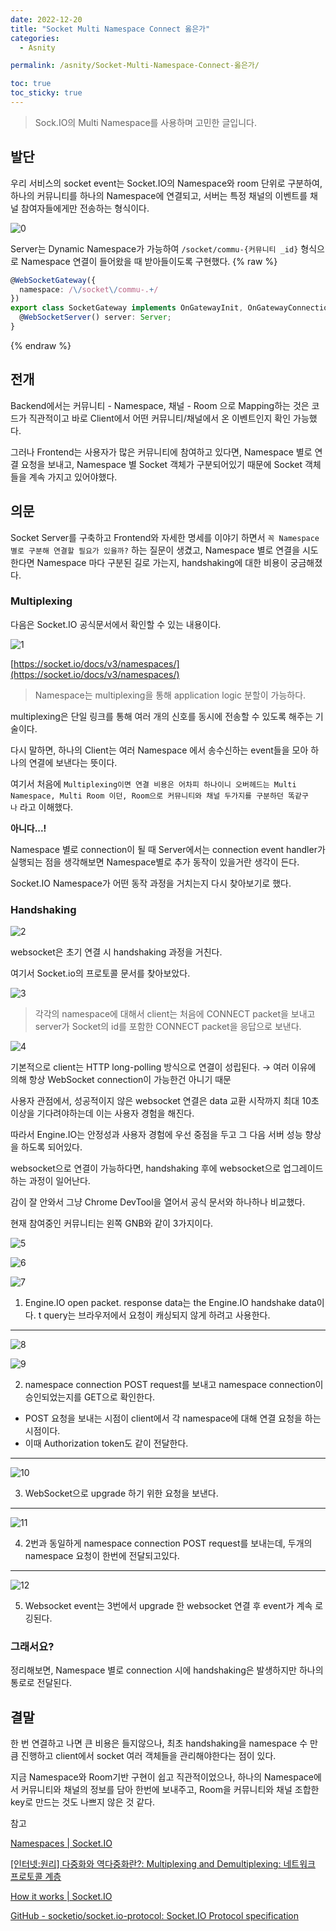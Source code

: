 ```yaml
---
date: 2022-12-20
title: "Socket Multi Namespace Connect 옳은가"
categories:
  - Asnity

permalink: /asnity/Socket-Multi-Namespace-Connect-옳은가/

toc: true
toc_sticky: true
---
```



> Sock.IO의 Multi Namespace를 사용하며 고민한 글입니다.


## 발단


우리 서비스의 socket event는 Socket.IO의 Namespace와 room 단위로 구분하여, 하나의 커뮤니티를 하나의 Namespace에 연결되고, 서버는 특정 채널의 이벤트를 채널 참여자들에게만 전송하는 형식이다.


![0](/assets/img/2022-12-20-Socket-Multi-Namespace-Connect-옳은가.md/0.png)


Server는 Dynamic Namespace가 가능하여 `/socket/commu-{커뮤니티 _id}` 형식으로 Namespace 연결이 들어왔을 때 받아들이도록 구현했다.
{% raw %}

```typescript
@WebSocketGateway({
  namespace: /\/socket\/commu-.+/
})
export class SocketGateway implements OnGatewayInit, OnGatewayConnection, OnGatewayDisconnect {
  @WebSocketServer() server: Server;
}
```
{% endraw %}


## 전개


Backend에서는 커뮤니티 - Namespace, 채널 - Room 으로 Mapping하는 것은 코드가 직관적이고 바로 Client에서 어떤 커뮤니티/채널에서 온 이벤트인지 확인 가능했다.


그러나 Frontend는 사용자가 많은 커뮤니티에 참여하고 있다면, Namespace 별로 연결 요청을 보내고, Namespace 별 Socket 객체가 구분되어있기 때문에 Socket 객체들을 계속 가지고 있어야했다.


## 의문


Socket Server를 구축하고 Frontend와 자세한 명세를 이야기 하면서 `꼭 Namespace 별로 구분해 연결할 필요가 있을까?` 하는 질문이 생겼고, Namespace 별로 연결을 시도한다면 Namespace 마다 구분된 길로 가는지, handshaking에 대한 비용이 궁금해졌다.


### Multiplexing


다음은 Socket.IO 공식문서에서 확인할 수 있는 내용이다.


![1](/assets/img/2022-12-20-Socket-Multi-Namespace-Connect-옳은가.md/1.png)


[https://socket.io/docs/v3/namespaces/](https://socket.io/docs/v3/namespaces/)


> Namespace는 multiplexing을 통해 application logic 분할이 가능하다.


multiplexing은 단일 링크를 통해 여러 개의 신호를 동시에 전송할 수 있도록 해주는 기술이다.


다시 말하면, 하나의 Client는 여러 Namespace 에서 송수신하는 event들을 모아 하나의 연결에 보낸다는 뜻이다.


여기서 처음에 `Multiplexing이면 연결 비용은 어차피 하나이니 오버헤드는 Multi Namespace, Multi Room 이던, Room으로 커뮤니티와 채널 두가지를 구분하던 똑같구나` 라고 이해했다.


**아니다...!**


Namespace 별로 connection이 될 때 Server에서는 connection event handler가 실행되는 점을 생각해보면 Namespace별로 추가 동작이 있을거란 생각이 든다.


Socket.IO Namespace가 어떤 동작 과정을 거치는지 다시 찾아보기로 했다.


### Handshaking


![2](/assets/img/2022-12-20-Socket-Multi-Namespace-Connect-옳은가.md/2.png)


websocket은 초기 연결 시 handshaking 과정을 거친다.


여기서 Socket.io의 프로토콜 문서를 찾아보았다.


![3](/assets/img/2022-12-20-Socket-Multi-Namespace-Connect-옳은가.md/3.png)


> 각각의 namespace에 대해서 client는 처음에 CONNECT packet을 보내고 server가 Socket의 id를 포함한 CONNECT packet을 응답으로 보낸다.


![4](/assets/img/2022-12-20-Socket-Multi-Namespace-Connect-옳은가.md/4.png)


기본적으로 client는 HTTP long-polling 방식으로 연결이 성립된다. → 여러 이유에 의해 항상 WebSocket connection이 가능한건 아니기 때문


사용자 관점에서, 성공적이지 않은 websocket 연결은 data 교환 시작까지 최대 10초 이상을 기다려야하는데 이는 사용자 경험을 해진다.


따라서 Engine.IO는 안정성과 사용자 경험에 우선 중점을 두고 그 다음 서버 성능 향상을 하도록 되어있다.


websocket으로 연결이 가능하다면, handshaking 후에 websocket으로 업그레이드하는 과정이 일어난다.


감이 잘 안와서 그냥 Chrome DevTool을 열어서 공식 문서와 하나하나 비교했다.


현재 참여중인 커뮤니티는 왼쪽 GNB와 같이 3가지이다.


![5](/assets/img/2022-12-20-Socket-Multi-Namespace-Connect-옳은가.md/5.png)


![6](/assets/img/2022-12-20-Socket-Multi-Namespace-Connect-옳은가.md/6.png)


![7](/assets/img/2022-12-20-Socket-Multi-Namespace-Connect-옳은가.md/7.png)


1) Engine.IO open packet. response data는 the Engine.IO handshake data이다. t query는 브라우저에서 요청이 캐싱되지 않게 하려고 사용한다.


---


![8](/assets/img/2022-12-20-Socket-Multi-Namespace-Connect-옳은가.md/8.png)


![9](/assets/img/2022-12-20-Socket-Multi-Namespace-Connect-옳은가.md/9.png)


2) namespace connection POST request를 보내고 namespace connection이 승인되었는지를 GET으로 확인한다.

- POST 요청을 보내는 시점이 client에서 각 namespace에 대해 연결 요청을 하는 시점이다.
- 이때 Authorization token도 같이 전달한다.

---


![10](/assets/img/2022-12-20-Socket-Multi-Namespace-Connect-옳은가.md/10.png)


3) WebSocket으로 upgrade 하기 위한 요청을 보낸다.


---


![11](/assets/img/2022-12-20-Socket-Multi-Namespace-Connect-옳은가.md/11.png)


4) 2번과 동일하게 namespace connection POST request를 보내는데, 두개의 namespace 요청이 한번에 전달되고있다.


---


![12](/assets/img/2022-12-20-Socket-Multi-Namespace-Connect-옳은가.md/12.png)


5) Websocket event는 3번에서 upgrade 한 websocket 연결 후 event가 계속 로깅된다.


### 그래서요?


정리해보면, Namespace 별로 connection 시에 handshaking은 발생하지만 하나의 통로로 전달된다.


## 결말


한 번 연결하고 나면 큰 비용은 들지않으나, 최초 handshaking을 namespace 수 만큼 진행하고 client에서 socket 여러 객체들을 관리해야한다는 점이 있다.


지금 Namespace와 Room기반 구현이 쉽고 직관적이었으나, 하나의 Namespace에서 커뮤니티와 채널의 정보를 담아 한번에 보내주고, Room을 커뮤니티와 채널 조합한 key로 만드는 것도 나쁘지 않은 것 같다.


참고


[Namespaces | Socket.IO](https://socket.io/docs/v3/namespaces/)


[[인터넷:원리] 다중화와 역다중화란?: Multiplexing and Demultiplexing: 네트워크 프로토콜 계층](https://the-brain-of-sic2.tistory.com/52)


[How it works | Socket.IO](https://socket.io/docs/v3/how-it-works/#WebSocket)


[GitHub - socketio/socket.io-protocol: Socket.IO Protocol specification](https://github.com/socketio/socket.io-protocol#sample-session)

